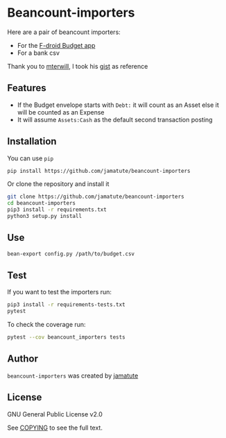 # Beancount-importers

Here are a pair of beancount importers:

* For the [F-droid Budget app](https://f-droid.org/en/packages/com.notriddle.budget/)
* For a bank csv

Thank you to [mterwill](https://github.com/mterwill), I took his
[gist](https://gist.github.com/mterwill/7fdcc573dc1aa158648aacd4e33786e8) as
reference

## Features

* If the Budget envelope starts with `Debt:` it will count as an Asset else it
  will be counted as an Expense
* It will assume `Assets:Cash` as the default second transaction posting

## Installation

You can use `pip`

```bash
pip install https://github.com/jamatute/beancount-importers
```

Or clone the repository and install it

```bash
git clone https://github.com/jamatute/beancount-importers
cd beancount-importers
pip3 install -r requirements.txt
python3 setup.py install
```

## Use

```bash
bean-export config.py /path/to/budget.csv
```

## Test

If you want to test the importers run:

```bash
pip3 install -r requirements-tests.txt
pytest
```

To check the coverage run:

```bash
pytest --cov beancount_importers tests
```

## Author

`beancount-importers` was created by [jamatute](https://github.com/jamatute)

## License

GNU General Public License v2.0

See [COPYING](./COPYING) to see the full text.

